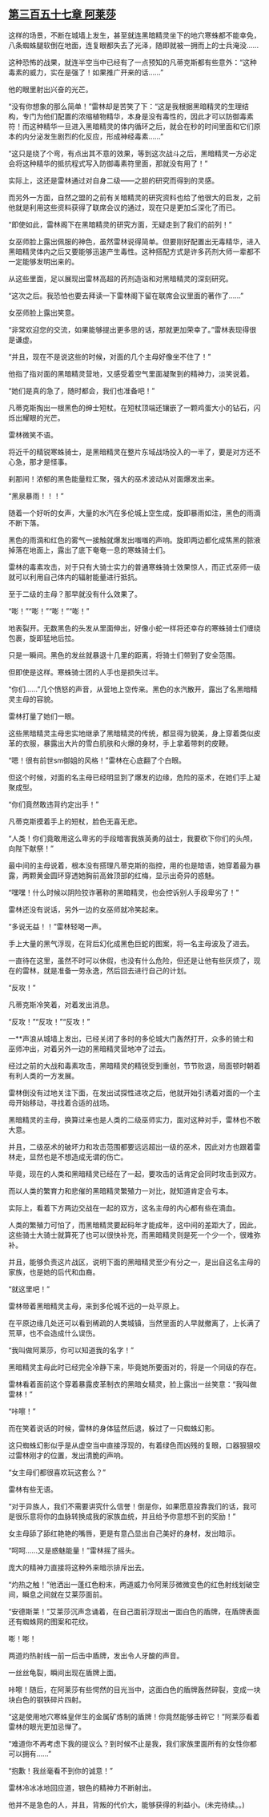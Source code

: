## [第三百五十七章 阿莱莎](https://www.xxbiquge.com/11_11222/8881097.html)


  这样的场景，不断在城墙上发生，甚至就连黑暗精灵坐下的地穴寒蛛都不能幸免，八条蜘蛛腿软倒在地面，连复眼都失去了光泽，随即就被一拥而上的士兵淹没……

  这种恐怖的战果，就连半空当中已经有了一点预知的凡蒂克斯都有些意外：“这种毒素的威力，实在是强了！如果推广开来的话……”

  他的眼里射出兴奋的光芒。

  “没有你想象的那么简单！”雷林却是苦笑了下：“这是我根据黑暗精灵的生理结构，专门为他们配置的浓缩植物精华，本身是没有毒性的，因此才可以防御毒素符！而这种精华一旦进入黑暗精灵的体内循环之后，就会在秒的时间里面和它们原本的内分泌发生剧烈的化反应，形成神经毒素……”

  “这只是绕了个弯，有点出其不意的效果，等到这次战斗之后，黑暗精灵一方必定会将这种精华的抵抗程式写入防御毒素符里面，那就没有用了！”

  实际上，这还是雷林通过对自身二级——之胆的研究而得到的灵感。

  而另外一方面，自然之盟的之前有关暗精灵的研究资料也给了他很大的启发，之前他就是利用这些资料获得了联席会议的通过，现在只是更加≦深化了而已。

  “即使如此，雷林阁下在黑暗精灵的研究方面，无疑走到了我们的前列！”

  女巫师脸上露出佩服的神色，虽然雷林说得简单。但要刚好配置出无毒精华，进入黑暗精灵体内之后又要能够迅速产生毒性。这种搭配方式是许多药剂大师一辈都不一定能够发明出来的。

  从这些里面，足以展现出雷林高超的药剂造诣和对黑暗精灵的深刻研究。

  “这次之后。我恐怕也要去拜读一下雷林阁下留在联席会议里面的著作了……”

  女巫师脸上露出笑意。

  “非常欢迎您的交流，如果能够提出更多思的话，那就更加荣幸了。”雷林表现得很是谦虚。

  “并且，现在不是说这些的时候，对面的几个主母好像坐不住了！”

  他指了指对面的黑暗精灵营地，又感受着空气里面凝聚到的精神力，淡笑说着。

  “她们是真的急了，随时都会，我们也准备吧！”

  凡蒂克斯掏出一根黑色的绅士短杖。在短杖顶端还镶嵌了一颗鸡蛋大小的钻石，闪烁出耀眼的光芒。

  雷林微笑不语。

  将近千的精锐寒蛛骑士，是黑暗精灵在整片东域战场投入的一半了，要是对方还不心急，那才是怪事。

  刹那间！浓郁的黑色能量粒汇聚，强大的巫术波动从对面爆发出来。

  “黑泉暴雨！！！”

  随着一个好听的女声，大量的水汽在多伦城上空生成，旋即暴雨如注，黑色的雨滴不断下落。

  黑色的雨滴和红色的雾气一接触就爆发出嗤嗤的声响。旋即两边都化成焦黑的脓液掉落在地面上，露出了底下奄奄一息的寒蛛骑士们。

  雷林的毒素攻击，对于只有大骑士实力的普通寒蛛骑士效果惊人，而正式巫师一级就可以利用自己体内的辐射能量进行抵抗。

  至于二级的主母？那早就没有什么效果了。

  “嘭！”“嘭！”“嘭！”“嘭！”

  地表裂开。无数黑色的头发从里面伸出，好像小蛇一样将还幸存的寒蛛骑士们缠绕包裹，旋即猛地后拉。

  只是一瞬间。黑色的发丝就暴退十几里的距离，将骑士们带到了安全范围。

  但即使是这样。寒蛛骑士团的人手也是损失过半。

  “你们……”几个愤怒的声音，从营地上空传来。黑色的水汽散开，露出了名黑暗精灵主母的容貌。

  雷林打量了她们一眼。

  这些黑暗精灵主母忠实地继承了黑暗精灵的传统，都显得为貌美，身上穿着类似皮革的衣服，暴露出大片的雪白肌肤和火爆的身材，手上拿着带刺的皮鞭。

  “嗯！很有前世sm御姐的风格！”雷林在心底翻了个白眼。

  但这个时候，对面的名主母已经明显到了爆发的边缘，危险的巫术，在她们手上凝聚成型。

  “你们竟然敢违背约定出手！”

  凡蒂克斯摸着手上的短杖，脸色无喜无悲。

  “人类！你们竟敢用这么卑劣的手段暗害我族英勇的战士，我要砍下你们的头颅，向陛下献祭！”

  最中间的主母说着，根本没有搭理凡蒂克斯的指控，用的也是暗语，她穿着最为暴露，两颗黄金圆环穿透她胸前高耸顶部的红梅，显示出奇异的惑魅。

  “嘿嘿！什么时候以阴险狡诈著称的黑暗精灵，也会控诉别人手段卑劣了！”

  雷林还没有说话，另外一边的女巫师就冷笑起来。

  “多说无益！！”雷林轻喝一声。

  手上大量的黑气浮现，在背后幻化成黑色巨蛇的图案，将一名主母波及了进去。

  一直待在这里，虽然不时可以休假，也没有什么危险，但还是让他有些厌烦了，现在的雷林，就是准备一劳永逸，然后回去进行自己的计划。

  “反攻！”

  凡蒂克斯冷笑着，对着发出消息。

  “反攻！”“反攻！”“反攻！”

  一**声浪从城墙上发出，已经关闭了多时的多伦城大门轰然打开，众多的骑士和巫师冲出，对着另外一边的黑暗精灵营地冲了过去。

  经过之前的大战和毒素攻击，黑暗精灵的精锐受到重创，节节败退，局面顿时朝着有利人类的一方发展。

  雷林倒没有过地关注下面，在发出试探性进攻之后，他就开始引诱着对面的一个主母开始移动，寻找着合适的战场。

  黑暗精灵的主母，换算过来也是人类的二级巫师实力，面对这种对手，雷林也不敢大意。

  并且，二级巫术的破坏力和攻击范围都要远远超出一级的巫术，因此对方也跟着雷林走，显然也是不想造成无谓的伤亡。

  毕竟，现在的人类和黑暗精灵已经在了一起，要攻击的话肯定会同时攻击到双方。

  而以人类的繁育力和悲催的黑暗精灵繁殖力一对比，就知道肯定会亏本。

  实际上，看着下方两边交战在一起的双方，这名主母的内心都有些在滴血。

  人类的繁殖力可怕了，而黑暗精灵要起码年才能成年，这中间的差距大了，因此，这些骑士大骑士就算死了也可以很快补充，而黑暗精灵则是死一个少一个，很难弥补。

  并且，能够负责这片战区，说明下面的黑暗精灵至少有分之一，是出自这名主母的家族，也是她的后代和血裔。

  “就这里吧！”

  雷林带着黑暗精灵主母，来到多伦城不远的一处平原上。

  在平原边缘几处还可以看到稀疏的人类城镇，当然里面的人早就撤离了，上长满了荒草，也不会造成什么误伤。

  “我叫做阿莱莎，你可以知道我的名字！”

  黑暗精灵主母此时已经完全冷静下来，毕竟她所要面对的，将是一个同级的存在。

  雷林看着面前这个穿着暴露皮革制衣的黑暗女精灵，脸上露出一丝笑意：“我叫做雷林！”

  “咔嚓！”

  而在笑着说话的时候，雷林的身体猛然后退，躲过了一只蜘蛛幻影。

  这只蜘蛛幻影似乎是从虚空当中直接浮现的，有着绿色而凶残的复眼，口器狠狠咬过雷林刚才的位置，发出清脆的声响。

  “女主母们都很喜欢玩这套么？”

  雷林有些无语。

  “对于异族人，我们不需要讲究什么信誉！倒是你，如果愿意投靠我们的话，我可是很乐意将你的血脉转换成我的家族血统，并且给予你意想不到的奖励！”

  女主母舔了舔红艳艳的嘴唇，更是有意凸显出自己美好的身材，发出暗示。

  “呵呵……又是惑魅能量！”雷林摇了摇头。

  庞大的精神力直接将这种外来暗示排斥出去。

  “灼热之触！”他洒出一蓬红色粉末，两道威力令阿莱莎微微变色的红色射线划破空间，瞬息之间就在艾莱莎面前。

  “安德斯莱！”艾莱莎沉声念诵着，在自己面前浮现出一面白色的盾牌，在盾牌表面还有蜘蛛网的图案和花纹。

  嘭！嘭！

  两道灼热射线一前一后击中盾牌，发出令人牙酸的声音。

  一丝丝龟裂，瞬间出现在盾牌上面。

  咔嚓！随后，在阿莱莎有些愕然的目光当中，这面白色的盾牌轰然碎裂，变成一块块白色的钢铁碎片四射。

  “这是使用地穴寒蛛皇伴生的金属矿炼制的盾牌！你竟然能够击碎它！”阿莱莎看着雷林的眼光更加忌惮了。

  “难道你不再考虑下我的提议么？到时候不止是我，我们家族里面所有的女性你都可以拥有……”

  “抱歉！我丝毫看不到你的诚意！”

  雷林冷冰冰地回应道，银色的精神力不断射出。

  他并不是急色的人，并且，背叛的代价大，能够获得的利益小。(未完待续。。)

